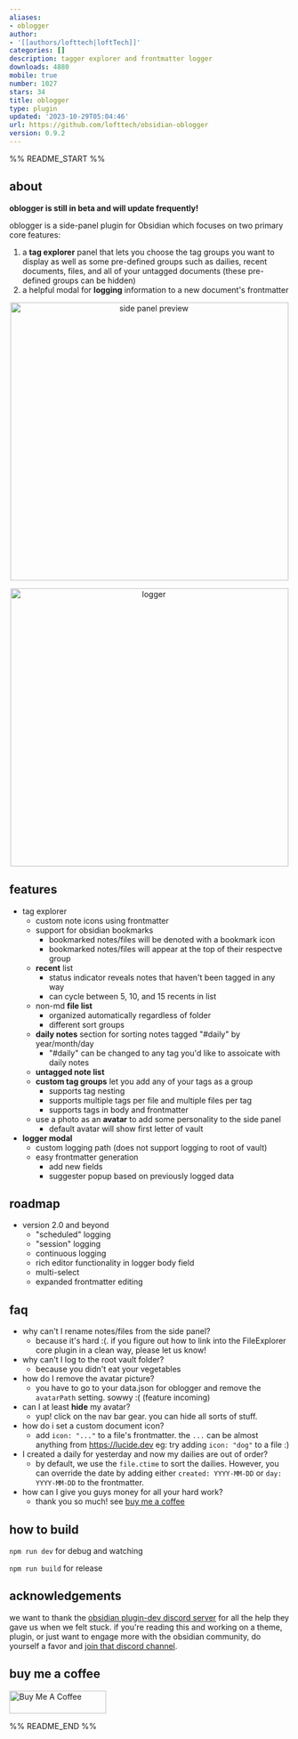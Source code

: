 ```yaml
---
aliases:
- oblogger
author:
- '[[authors/lofttech|loftTech]]'
categories: []
description: tagger explorer and frontmatter logger
downloads: 4880
mobile: true
number: 1027
stars: 34
title: oblogger
type: plugin
updated: '2023-10-29T05:04:46'
url: https://github.com/lofttech/obsidian-oblogger
version: 0.9.2
---
```


%% README_START %%

## about

**oblogger is still in beta and will update frequently!**

oblogger is a side-panel plugin for Obsidian which focuses on two primary core features:
1. a **tag explorer** panel that lets you choose the tag groups you want to display as well as some pre-defined groups such as dailies, recent documents, files, and all of your untagged documents (these pre-defined groups can be hidden)
2. a helpful modal for **logging** information to a new document's frontmatter

<p align="center">
    <img width="500" alt="side panel preview" src="https://github.com/loftTech/obsidian-oblogger/assets/69363905/2b62b8cf-3579-498a-b3ef-19938c6eb362">
</p>
<p align="center">
    <img width="500" alt="logger" src="https://github.com/loftTech/obsidian-oblogger/assets/69363905/f4562622-e843-44b9-a2f9-c65356e11379">
</p>

## features

- tag explorer
  - custom note icons using frontmatter
  - support for obsidian bookmarks
    - bookmarked notes/files will be denoted with a bookmark icon
    - bookmarked notes/files will appear at the top of their respectve group 
  - **recent** list
    - status indicator reveals notes that haven't been tagged in any way
    - can cycle between 5, 10, and 15 recents in list
  - non-md **file list**
    - organized automatically regardless of folder
    - different sort groups
  - **daily notes** section for sorting notes tagged "#daily" by year/month/day
    - "#daily" can be changed to any tag you'd like to assoicate with daily notes
  - **untagged note list**
  - **custom tag groups** let you add any of your tags as a group
    - supports tag nesting 
    - supports multiple tags per file and multiple files per tag
    - supports tags in body and frontmatter
  - use a photo as an **avatar** to add some personality to the side panel
    - default avatar will show first letter of vault  
- **logger modal**
  - custom logging path (does not support logging to root of vault)
  - easy frontmatter generation
    - add new fields
    - suggester popup based on previously logged data

## roadmap

- version 2.0 and beyond
  - "scheduled" logging
  - "session" logging
  - continuous logging
  - rich editor functionality in logger body field
  - multi-select
  - expanded frontmatter editing

## faq

- why can't I rename notes/files from the side panel?
  - because it's hard :(. if you figure out how to link into the FileExplorer core plugin in a clean way, please let us know!
- why can't I log to the root vault folder?
  - because you didn't eat your vegetables
- how do I remove the avatar picture?
  - you have to go to your data.json for oblogger and remove the `avatarPath` setting. sowwy :( (feature incoming)
- can I at least **hide** my avatar?
  - yup! click on the nav bar gear. you can hide all sorts of stuff.
- how do i set a custom document icon?
  - add `icon: "..."` to a file's frontmatter. the `...` can be almost anything from https://lucide.dev eg: try adding `icon: "dog"` to a file :)
- I created a daily for yesterday and now my dailies are out of order?
  - by default, we use the `file.ctime` to sort the dailies. However, you can override the date by adding either `created: YYYY-MM-DD` or `day: YYYY-MM-DD` to the frontmatter.
- how can I give you guys money for all your hard work?
  - thank you so much! see [buy me a coffee](#buy-me-a-coffee)

## how to build

`npm run dev` for debug and watching

`npm run build` for release

## acknowledgements

we want to thank the [obsidian plugin-dev discord server](https://discordapp.com/channels/686053708261228577/840286264964022302) for all the help they gave us when we felt stuck. if you're reading this and working on a theme, plugin, or just want to engage more with the obsidian community, do yourself a favor and [join that discord channel](https://discord.gg/obsidianmd).

## buy me a coffee

<a href="https://www.buymeacoffee.com/lofttech" target="_blank"><img src="https://cdn.buymeacoffee.com/buttons/default-blue.png" alt="Buy Me A Coffee" height="41" width="174"></a>


%% README_END %%
